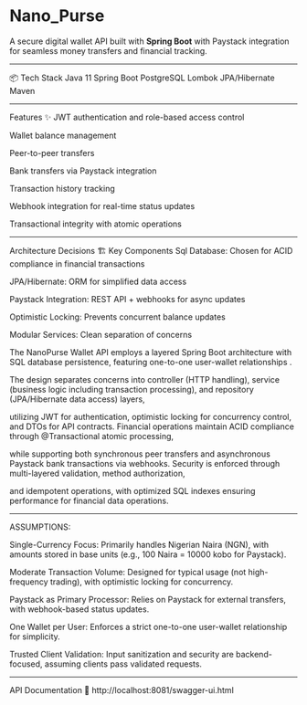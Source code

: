 # Nano_Purse
 A secure digital wallet API built with **Spring Boot**  with Paystack integration for seamless money transfers and financial tracking.

---


📦 Tech Stack
Java 11
Spring Boot
PostgreSQL
Lombok
JPA/Hibernate
Maven

---

Features ✨
JWT authentication and role-based access control

Wallet balance management

Peer-to-peer transfers

Bank transfers via Paystack integration

Transaction history tracking

 Webhook integration for real-time status updates

Transactional integrity with atomic operations

---

Architecture Decisions 🏗️
Key Components
Sql Database: Chosen for ACID compliance in financial transactions

JPA/Hibernate: ORM for simplified data access

Paystack Integration: REST API + webhooks for async updates

Optimistic Locking: Prevents concurrent balance updates

Modular Services: Clean separation of concerns

The NanoPurse Wallet API employs a layered Spring Boot architecture with SQL database persistence, featuring one-to-one user-wallet relationships .

The design separates concerns into controller (HTTP handling), service (business logic including transaction processing), and repository (JPA/Hibernate data access) layers, 

utilizing JWT for authentication, optimistic locking for concurrency control, and DTOs for API contracts. Financial operations maintain ACID compliance through @Transactional atomic processing, 

while supporting both synchronous peer transfers and asynchronous Paystack bank transactions via webhooks. Security is enforced through multi-layered validation, method authorization,

and idempotent operations, with optimized SQL indexes ensuring performance for financial data operations.

---


ASSUMPTIONS:

Single-Currency Focus: Primarily handles Nigerian Naira (NGN), with amounts stored in base units (e.g., 100 Naira = 10000 kobo for Paystack).

Moderate Transaction Volume: Designed for typical usage (not high-frequency trading), with optimistic locking for concurrency.

Paystack as Primary Processor: Relies on Paystack for external transfers, with webhook-based status updates.

One Wallet per User: Enforces a strict one-to-one user-wallet relationship for simplicity.

Trusted Client Validation: Input sanitization and security are backend-focused, assuming clients pass validated requests.


---

API Documentation 📖
http://localhost:8081/swagger-ui.html




